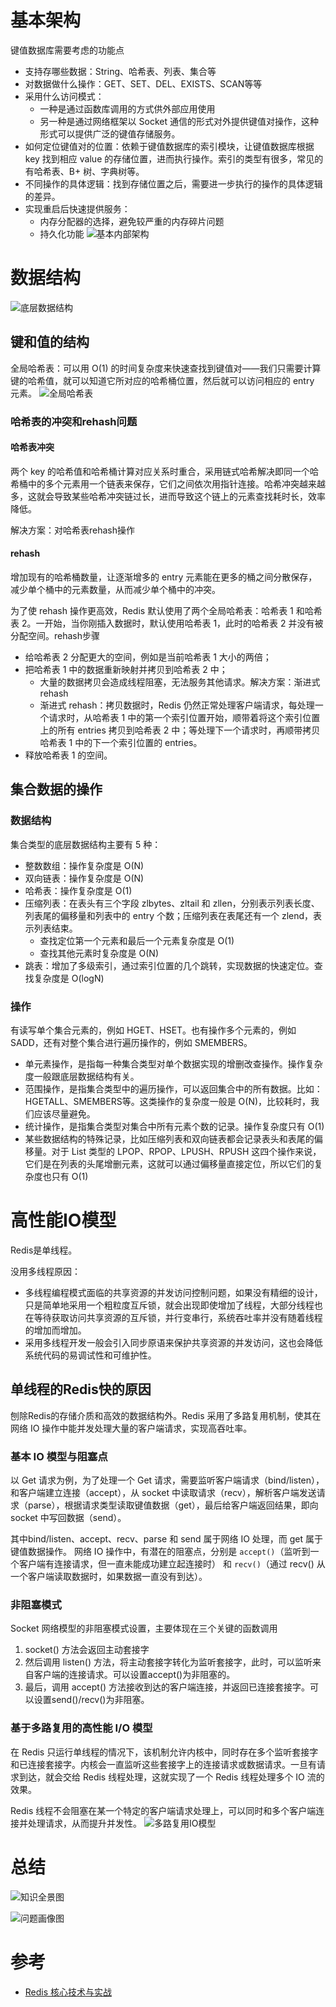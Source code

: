 # 基本架构
键值数据库需要考虑的功能点
* 支持存哪些数据：String、哈希表、列表、集合等
* 对数据做什么操作：GET、SET、DEL、EXISTS、SCAN等等
* 采用什么访问模式：
  * 一种是通过函数库调用的方式供外部应用使用
  * 另一种是通过网络框架以 Socket 通信的形式对外提供键值对操作，这种形式可以提供广泛的键值存储服务。
* 如何定位键值对的位置：依赖于键值数据库的索引模块，让键值数据库根据 key 找到相应 value 的存储位置，进而执行操作。索引的类型有很多，常见的有哈希表、B+ 树、字典树等。
* 不同操作的具体逻辑：找到存储位置之后，需要进一步执行的操作的具体逻辑的差异。
* 实现重启后快速提供服务：
  * 内存分配器的选择，避免较严重的内存碎片问题
  * 持久化功能
![基本内部架构](assets/Redis基本内部架构.jpg)

# 数据结构
![底层数据结构](assets/底层数据结构.jpg)
## 键和值的结构
全局哈希表：可以用 O(1) 的时间复杂度来快速查找到键值对——我们只需要计算键的哈希值，就可以知道它所对应的哈希桶位置，然后就可以访问相应的 entry 元素。
![全局哈希表](assets/全局哈希表.jpg)
### 哈希表的冲突和rehash问题
#### 哈希表冲突
两个 key 的哈希值和哈希桶计算对应关系时重合，采用链式哈希解决即同一个哈希桶中的多个元素用一个链表来保存，它们之间依次用指针连接。哈希冲突越来越多，这就会导致某些哈希冲突链过长，进而导致这个链上的元素查找耗时长，效率降低。

解决方案：对哈希表rehash操作
#### rehash 
增加现有的哈希桶数量，让逐渐增多的 entry 元素能在更多的桶之间分散保存，减少单个桶中的元素数量，从而减少单个桶中的冲突。

为了使 rehash 操作更高效，Redis 默认使用了两个全局哈希表：哈希表 1 和哈希表 2。一开始，当你刚插入数据时，默认使用哈希表 1，此时的哈希表 2 并没有被分配空间。rehash步骤
* 给哈希表 2 分配更大的空间，例如是当前哈希表 1 大小的两倍；
* 把哈希表 1 中的数据重新映射并拷贝到哈希表 2 中；
  * 大量的数据拷贝会造成线程阻塞，无法服务其他请求。解决方案：渐进式 rehash
  * 渐进式 rehash：拷贝数据时，Redis 仍然正常处理客户端请求，每处理一个请求时，从哈希表 1 中的第一个索引位置开始，顺带着将这个索引位置上的所有 entries 拷贝到哈希表 2 中；等处理下一个请求时，再顺带拷贝哈希表 1 中的下一个索引位置的 entries。
* 释放哈希表 1 的空间。

## 集合数据的操作
### 数据结构
集合类型的底层数据结构主要有 5 种：
* 整数数组：操作复杂度是 O(N)
* 双向链表：操作复杂度是 O(N)
* 哈希表：操作复杂度是 O(1)
* 压缩列表：在表头有三个字段 zlbytes、zltail 和 zllen，分别表示列表长度、列表尾的偏移量和列表中的 entry 个数；压缩列表在表尾还有一个 zlend，表示列表结束。
  * 查找定位第一个元素和最后一个元素复杂度是 O(1)
  * 查找其他元素时复杂度是 O(N)
* 跳表：增加了多级索引，通过索引位置的几个跳转，实现数据的快速定位。查找复杂度是 O(logN)
### 操作
有读写单个集合元素的，例如 HGET、HSET。也有操作多个元素的，例如 SADD，还有对整个集合进行遍历操作的，例如 SMEMBERS。
* 单元素操作，是指每一种集合类型对单个数据实现的增删改查操作。操作复杂度一般跟底层数据结构有关。
* 范围操作，是指集合类型中的遍历操作，可以返回集合中的所有数据。比如：HGETALL、SMEMBERS等。这类操作的复杂度一般是 O(N)，比较耗时，我们应该尽量避免。
* 统计操作，是指集合类型对集合中所有元素个数的记录。操作复杂度只有 O(1)
* 某些数据结构的特殊记录，比如压缩列表和双向链表都会记录表头和表尾的偏移量。对于 List 类型的 LPOP、RPOP、LPUSH、RPUSH 这四个操作来说，它们是在列表的头尾增删元素，这就可以通过偏移量直接定位，所以它们的复杂度也只有 O(1)

# 高性能IO模型
Redis是单线程。

没用多线程原因：
* 多线程编程模式面临的共享资源的并发访问控制问题，如果没有精细的设计，只是简单地采用一个粗粒度互斥锁，就会出现即使增加了线程，大部分线程也在等待获取访问共享资源的互斥锁，并行变串行，系统吞吐率并没有随着线程的增加而增加。
* 采用多线程开发一般会引入同步原语来保护共享资源的并发访问，这也会降低系统代码的易调试性和可维护性。

## 单线程的Redis快的原因
刨除Redis的存储介质和高效的数据结构外。Redis 采用了多路复用机制，使其在网络 IO 操作中能并发处理大量的客户端请求，实现高吞吐率。

### 基本 IO 模型与阻塞点
以 Get 请求为例，为了处理一个 Get 请求，需要监听客户端请求（bind/listen），和客户端建立连接（accept），从 socket 中读取请求（recv），解析客户端发送请求（parse），根据请求类型读取键值数据（get），最后给客户端返回结果，即向 socket 中写回数据（send）。

其中bind/listen、accept、recv、parse 和 send 属于网络 IO 处理，而 get 属于键值数据操作。
网络 IO 操作中，有潜在的阻塞点，分别是 `accept()`（监听到一个客户端有连接请求，但一直未能成功建立起连接时） 和 `recv()`（通过 recv() 从一个客户端读取数据时，如果数据一直没有到达）。

### 非阻塞模式
Socket 网络模型的非阻塞模式设置，主要体现在三个关键的函数调用
1. socket() 方法会返回主动套接字
2. 然后调用 listen() 方法，将主动套接字转化为监听套接字，此时，可以监听来自客户端的连接请求。可以设置accept()为非阻塞的。
3. 最后，调用 accept() 方法接收到达的客户端连接，并返回已连接套接字。可以设置send()/recv()为非阻塞。

### 基于多路复用的高性能 I/O 模型
在 Redis 只运行单线程的情况下，该机制允许内核中，同时存在多个监听套接字和已连接套接字。内核会一直监听这些套接字上的连接请求或数据请求。一旦有请求到达，就会交给 Redis 线程处理，这就实现了一个 Redis 线程处理多个 IO 流的效果。

Redis 线程不会阻塞在某一个特定的客户端请求处理上，可以同时和多个客户端连接并处理请求，从而提升并发性。
![多路复用IO模型](assets/多路复用IO模型.jpg)



# 总结
![知识全景图](assets/Redis知识全景图.jpg)

![问题画像图](assets/Redis问题画像图.jpg)

# 参考
* [Redis 核心技术与实战](https://time.geekbang.org/column/intro/329?from=trial)